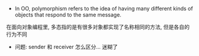 + In OO, polymorphism refers to the idea of having many different kinds of objects that respond to the same message.

在面向对象编程里, 多态指的是有很多对象都实现了名称相同的方法, 但是各自的行为不同

+ 问题: sender 和 receiver 怎么区分... 迷糊了


